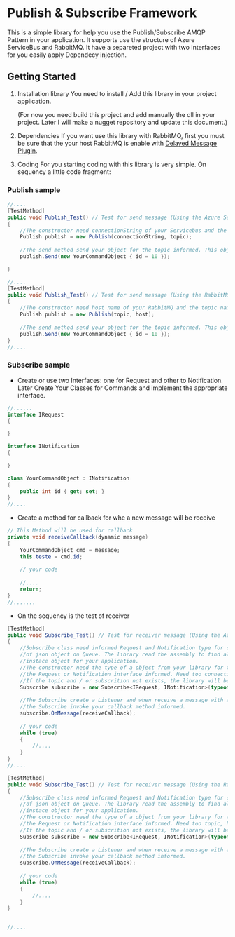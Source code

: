 # Publish & Subscribe Framework


This is a simple library for help you use the Publish/Subscribe AMQP Pattern in your application. 
It supports use the structure of Azure ServiceBus and RabbitMQ. 
It have a separeted project with two Interfaces for you easily apply Dependecy injection.

## Getting Started

1.	Installation library
	You need to install / Add this library in your project application. 
	
	(For now you need build this project and add manually the dll in your project. Later I will make a nugget repository and update this document.)
	
	
2.	Dependencies
	If you want use this library with RabbitMQ, first you must be sure that the your host RabbitMQ is enable with [Delayed Message Plugin](https://github.com/rabbitmq/rabbitmq-delayed-message-exchange).  

3.	Coding
	For you starting coding with this library is very simple. On sequency a little code fragment: 
		
		
### Publish sample
		
```csharp
//....
[TestMethod]
public void Publish_Test() // Test for send message (Using the Azure ServiceBus) 
{
	//The constructor need connectionString of your Servicebus and the topic name. If the topic not exists the library will be create the topic on your host.
    Publish publish = new Publish(connectionString, topic);
	
	//The send method send your object for the topic informed. This object will be serialized on a json object.
    publish.Send(new YourCommandObject { id = 10 });

}

//....
[TestMethod]
public void Publish_Test() // Test for send message (Using the RabbitMQ) 
{
	//The constructor need host name of your RabbitMQ and the topic name. If the topic not exists the library will be create the topic on your host.
    Publish publish = new Publish(topic, host);
	
	//The send method send your object for the topic informed. This object will be serialized on a json object.
    publish.Send(new YourCommandObject { id = 10 });
}
//....
```
		
### Subscribe sample

* Create or use two Interfaces: one for Request and other to Notification. Later Create Your Classes for Commands and implement the appropriate interface. 
```csharp
//......
interface IRequest
{

}

interface INotification
{

}

class YourCommandObject : INotification
{
    public int id { get; set; }
}
//....
```		



* Create a method for callback for whe a new message will be receive
```csharp		
// This Method will be used for callback
private void receiveCallback(dynamic message)
{
	YourCommandObject cmd = message;
	this.teste = cmd.id;
	
	// your code
	
	//....
	return;
}
//.......
```

* On the sequency is the test of receiver		
```csharp		
[TestMethod]
public void Subscribe_Test() // Test for receiver message (Using the Azure ServiceBus) 
{
	//Subscribe class need informed Request and Notification type for correct interpretation 
	//of json object on Queue. The library read the assembly to find all objects what use this types for create a correct
	//instace object for your application. 
	//The constructor need the type of a object from your library for to read the assembly and to find all other classes that use
	//the Request or Notification interface informed. Need too connection string, topic and subscription. 
	//If the topic and / or subscrition not exists, the library will be create the topic and subscription on your host.
	Subscribe subscribe = new Subscribe<IRequest, INotification>(typeof(YourCommandObject), connectionString, topic, subscription);
	
	//The Subscribe create a Listener and when receive a message with a object equivalent the objects into your library 
	//the Subscribe invoke your callback method informed.
	subscribe.OnMessage(receiveCallback);
	
	// your code
	while (true)
	{
		//....
	}
}
//....

[TestMethod]
public void Subscribe_Test() // Test for receiver message (Using the RabbitMQ) 
{
	//Subscribe class need informed Request and Notification type for correct interpretation 
	//of json object on Queue. The library read the assembly to find all objects what use this types for create a correct
	//instace object for your application. 
	//The constructor need the type of a object from your library for to read the assembly and to find all other classes that use
	//the Request or Notification interface informed. Need too topic, host name and subscription name. 
	//If the topic and / or subscrition not exists, the library will be create the topic and subscription on your host.
	Subscribe subscribe = new Subscribe<IRequest, INotification>(typeof(YourCommandObject), topic, host, subscriptionName: subscription);
	
	//The Subscribe create a Listener and when receive a message with a object equivalent the objects into your library 
	//the Subscribe invoke your callback method informed.
	subscribe.OnMessage(receiveCallback);
	
	// your code
	while (true)
	{
		//....
	}
}


//....
```
		
	
	
